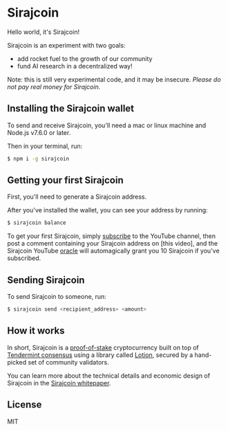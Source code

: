 # Sirajcoin

Hello world, it's Sirajcoin!

Sirajcoin is an experiment with two goals:

- add rocket fuel to the growth of our community
- fund AI research in a decentralized way!

Note: this is still very experimental code, and it may be insecure. *Please do not pay real money for Sirajcoin.*

## Installing the Sirajcoin wallet

To send and receive Sirajcoin, you'll need a mac or linux machine and Node.js v7.6.0 or later.

Then in your terminal, run:

```bash
$ npm i -g sirajcoin
```

## Getting your first Sirajcoin

First, you'll need to generate a Sirajcoin address.

After you've installed the wallet, you can see your address by running:

```bash
$ sirajcoin balance
```

To get your first Sirajcoin, simply [subscribe] to the YouTube channel, then post a comment containing your Sirajcoin address on [this video], and the Sirajcoin YouTube [oracle] will automagically grant you 10 Sirajcoin if you've subscribed.

## Sending Sirajcoin

To send Sirajcoin to someone, run:

```bash
$ sirajcoin send <recipient_address> <amount>
```

## How it works

In short, Sirajcoin is a [proof-of-stake] cryptocurrency built on top of [Tendermint consensus] using a library called [Lotion], secured by a hand-picked set of community validators.

You can learn more about the technical details and economic design of Sirajcoin in the [Sirajcoin whitepaper].

## License
MIT

[proof-of-stake]: https://en.wikipedia.org/wiki/Proof-of-stake
[Tendermint consensus]: https://tendermint.readthedocs.io/en/master/introduction.html
[Lotion]: https://github.com/keppel/lotion

[subscribe]: https://www.youtube.com/channel/UCWN3xxRkmTPmbKwht9FuE5A
[video]: https://www.youtube.com/fix-this-link
[oracle]: https://blockchainhub.net/blockchain-oracles/
[Sirajcoin whitepaper]: https://sirajcoin.io/whitepaper
